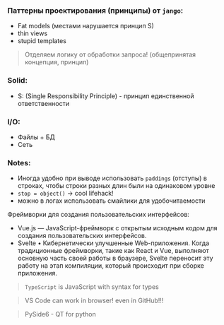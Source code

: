 ### Паттерны проектирования (принципы) от `jango`:
- Fat models (местами нарушается принцип S)
- thin views
- stupid templates
> Отделяем логику от обработки запроса! (общепринятая концепция, принцип)

### Solid:
- S: (Single Responsibility Principle) - принцип единственной ответственности 

### I/O: 
- Файлы + БД
- Сеть

### Notes:
- Иногда удобно при выводе использовать `paddings` (отступы) в строках,
чтобы строки разных длин были на одинаковом уровне
- `stop = object()` -> cool lifehack!
- можно в логах использовать смайлики для удобочитаемости


Фреймворки для создания пользовательских интерфейсов:
- Vue.js — JavaScript-фреймворк с открытым исходным кодом для создания пользовательских интерфейсов.
- Svelte • Кибернетически улучшенные Web-приложения. Когда традиционные фреймворки, такие как React и Vue, выполняют основную часть своей работы в браузере, 
Svelte переносит эту работу на этап компиляции, 
который происходит при сборке приложения.

> `TypeScript` is JavaScript with syntax for types 

> VS Code can work in browser! even in GitHub!!! 

> PySide6 - QT for python 